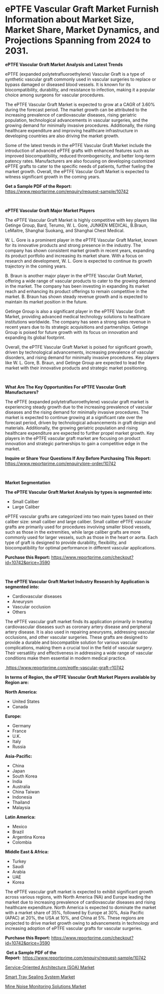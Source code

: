 <p><h1>ePTFE Vascular Graft Market Furnish Information about Market Size, Market Share, Market Dynamics, and Projections Spanning from 2024 to 2031.</h1></p><p><strong>ePTFE Vascular Graft Market Analysis and Latest Trends</strong></p>
<p><p>ePTFE (expanded polytetrafluoroethylene) Vascular Graft is a type of synthetic vascular graft commonly used in vascular surgeries to replace or bypass damaged or diseased blood vessels. It is known for its biocompatibility, durability, and resistance to infection, making it a popular choice among surgeons for vascular procedures.</p><p>The ePTFE Vascular Graft Market is expected to grow at a CAGR of 3.60% during the forecast period. The market growth can be attributed to the increasing prevalence of cardiovascular diseases, rising geriatric population, technological advancements in vascular surgeries, and the growing demand for minimally invasive procedures. Additionally, the rising healthcare expenditure and improving healthcare infrastructure in developing countries are also driving the market growth.</p><p>Some of the latest trends in the ePTFE Vascular Graft Market include the introduction of advanced ePTFE grafts with enhanced features such as improved biocompatibility, reduced thrombogenicity, and better long-term patency rates. Manufacturers are also focusing on developing customized ePTFE grafts to cater to the specific needs of patients, further fueling the market growth. Overall, the ePTFE Vascular Graft Market is expected to witness significant growth in the coming years.</p></p>
<p><strong>Get a Sample PDF of the Report:&nbsp;</strong> <a href="https://www.reportprime.com/enquiry/request-sample/10742">https://www.reportprime.com/enquiry/request-sample/10742</a></p>
<p>&nbsp;</p>
<p><strong>ePTFE Vascular Graft Major Market Players</strong></p>
<p><p>The ePTFE Vascular Graft Market is highly competitive with key players like Getinge Group, Bard, Terumo, W. L. Gore, JUNKEN MEDICAL, B.Braun, LeMaitre, Shanghai Suokang, and Shanghai Chest Medical. </p><p>W. L. Gore is a prominent player in the ePTFE Vascular Graft Market, known for its innovative products and strong presence in the industry. The company has shown consistent market growth in recent years, expanding its product portfolio and increasing its market share. With a focus on research and development, W. L. Gore is expected to continue its growth trajectory in the coming years.</p><p>B. Braun is another major player in the ePTFE Vascular Graft Market, offering a wide range of vascular products to cater to the growing demand in the market. The company has been investing in expanding its market reach and enhancing its product offerings to remain competitive in the market. B. Braun has shown steady revenue growth and is expected to maintain its market position in the future.</p><p>Getinge Group is also a significant player in the ePTFE Vascular Graft Market, providing advanced medical technology solutions to healthcare institutions worldwide. The company has seen a strong sales revenue in recent years due to its strategic acquisitions and partnerships. Getinge Group is poised for future growth with its focus on innovation and expanding its global footprint.</p><p>Overall, the ePTFE Vascular Graft Market is poised for significant growth, driven by technological advancements, increasing prevalence of vascular disorders, and rising demand for minimally invasive procedures. Key players like W. L. Gore, B. Braun, and Getinge Group are expected to lead the market with their innovative products and strategic market positioning.</p></p>
<p>&nbsp;</p>
<p><strong>What Are The Key Opportunities For ePTFE Vascular Graft Manufacturers?</strong></p>
<p><p>The ePTFE (expanded polytetrafluoroethylene) vascular graft market is experiencing steady growth due to the increasing prevalence of vascular diseases and the rising demand for minimally invasive procedures. The market is expected to continue growing at a significant rate over the forecast period, driven by technological advancements in graft design and materials. Additionally, the growing geriatric population and rising healthcare expenditure are expected to further propel market growth. Key players in the ePTFE vascular graft market are focusing on product innovation and strategic partnerships to gain a competitive edge in the market.</p></p>
<p><strong>Inquire or Share Your Questions If Any Before Purchasing This Report:</strong> <a href="https://www.reportprime.com/enquiry/pre-order/10742">https://www.reportprime.com/enquiry/pre-order/10742</a></p>
<p>&nbsp;</p>
<p><strong>Market Segmentation</strong></p>
<p><strong>The ePTFE Vascular Graft Market Analysis by types is segmented into:</strong></p>
<p><ul><li>Small Caliber</li><li>Large Caliber</li></ul></p>
<p><p>ePTFE vascular grafts are categorized into two main types based on their caliber size: small caliber and large caliber. Small caliber ePTFE vascular grafts are primarily used for procedures involving smaller blood vessels, such as those in the extremities, while large caliber grafts are more commonly used for larger vessels, such as those in the heart or aorta. Each type of graft is designed to provide durability, flexibility, and biocompatibility for optimal performance in different vascular applications.</p></p>
<p><strong>Purchase this Report:&nbsp;</strong><a href="https://www.reportprime.com/checkout?id=10742&price=3590">https://www.reportprime.com/checkout?id=10742&price=3590</a></p>
<p>&nbsp;</p>
<p><strong>The ePTFE Vascular Graft Market Industry Research by Application is segmented into:</strong></p>
<p><ul><li>Cardiovascular diseases</li><li>Aneurysm</li><li>Vascular occlusion</li><li>Others</li></ul></p>
<p><p>The ePTFE vascular graft market finds its application primarily in treating cardiovascular diseases such as coronary artery disease and peripheral artery disease. It is also used in repairing aneurysms, addressing vascular occlusions, and other vascular surgeries. These grafts are designed to provide a durable and biocompatible solution for various vascular complications, making them a crucial tool in the field of vascular surgery. Their versatility and effectiveness in addressing a wide range of vascular conditions make them essential in modern medical practice.</p></p>
<p><a href="https://www.reportprime.com/eptfe-vascular-graft-r10742">&nbsp;https://www.reportprime.com/eptfe-vascular-graft-r10742</a></p>
<p><strong>In terms of Region, the ePTFE Vascular Graft Market Players available by Region are:</strong></p>
<p>
    <p> <strong> North America: </strong>
        <ul>
            <li>United States</li>
            <li>Canada</li>
        </ul>
        </p> 
    <p> <strong> Europe: </strong>
        <ul>
            <li>Germany</li>
            <li>France</li>
            <li>U.K.</li>
            <li>Italy</li>
            <li>Russia</li>
        </ul>
        </p> 
    <p> <strong> Asia-Pacific: </strong>
        <ul>
            <li>China</li>
            <li>Japan</li>
            <li>South Korea</li>
            <li>India</li>
            <li>Australia</li>
            <li>China Taiwan</li>
            <li>Indonesia</li>
            <li>Thailand</li>
            <li>Malaysia</li>
        </ul>
        </p> 
    <p> <strong> Latin America: </strong>
        <ul>
            <li>Mexico</li>
            <li>Brazil</li>
            <li>Argentina Korea</li>
            <li>Colombia</li>
        </ul>
        </p> 
    <p> <strong> Middle East & Africa: </strong>
        <ul>
            <li>Turkey</li>
            <li>Saudi</li>
            <li>Arabia</li>
            <li>UAE</li>
            <li>Korea</li>
        </ul>
    </p>
    </p>
<p><p>The ePTFE vascular graft market is expected to exhibit significant growth across various regions, with North America (NA) and Europe leading the market due to increasing prevalence of cardiovascular diseases and rising healthcare expenditure. North America is expected to dominate the market with a market share of 35%, followed by Europe at 30%, Asia Pacific (APAC) at 20%, the USA at 10%, and China at 5%. These regions are projected to drive market growth owing to advancements in technology and increasing adoption of ePTFE vascular grafts for vascular surgeries.</p></p>
<p><strong>Purchase this Report: </strong><a href="https://www.reportprime.com/checkout?id=10742&price=3590">https://www.reportprime.com/checkout?id=10742&price=3590</a></p>
<p>&nbsp;<strong>Get a Sample PDF of the Report:&nbsp;&nbsp;</strong><a href="https://www.reportprime.com/enquiry/request-sample/10742">https://www.reportprime.com/enquiry/request-sample/10742</a></p>
<p><strong></strong></p>
<p><p><a href="https://view.publitas.com/reportprime-1/service-oriented-architecture-soa-market-a-global-and-regional-analysis-focus-on-region-country-level-analysis-and-competitive-landscape/">Service-Oriented Architecture (SOA) Market</a></p><p><a href="https://view.publitas.com/reportprime-1/smart-tray-sealing-system-market-global-market-share-and-ranking-overall-sales-and-demand-forecast-2024-2031/">Smart Tray Sealing System Market</a></p><p><a href="https://view.publitas.com/reportprime-1/comprehensive-analysis-of-the-global-mine-noise-monitoring-solutions-market-growth-trends-market-forecasts-2024-2031/">Mine Noise Monitoring Solutions Market</a></p></p>